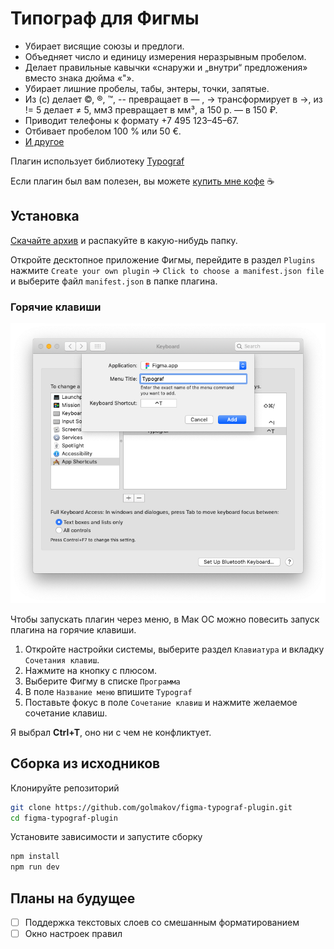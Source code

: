 # Типограф для Фигмы

* Убирает висящие союзы и предлоги.
* Объедняет число и единицу измерения неразрывным пробелом.
* Делает правильные кавычки «снаружи и „внутри“ предложения» вместо знака дюйма «"».
* Убирает лишние пробелы, табы, энтеры, точки, запятые.
* Из (с) делает ©, ®, ™, -- превращает в — , -> трансформирует в →, из != 5 делает ≠ 5, мм3 превращает в мм³, а 150 р. — в 150 ₽.
* Приводит телефоны к формату +7 495 123–45–67.
* Отбивает пробелом 100 % или 50 €.
* [И другое](https://github.com/typograf/typograf/blob/dev/docs/RULES.ru.md)

Плагин использует библиотеку [Typograf](https://github.com/typograf/typograf)

Если плагин был вам полезен, вы можете [купить мне кофе](https://rocketbank.ru/aleksandr.golmakov) ☕️

## Установка

[Скачайте архив](https://github.com/golmakov/figma-typograf-plugin/releases/download/v1.0.0/figma-typograf-plugin.zip) и распакуйте в какую-нибудь папку.

Откройте десктопное приложение Фигмы, перейдите в раздел `Plugins` нажмите `Create your own plugin` -> `Click to choose a manifest.json file` и выберите файл `manifest.json` в папке плагина.

### Горячие клавиши

![Горячие клавиши](./img/03-shortcut.png)

Чтобы запускать плагин через меню, в Мак ОС можно повесить запуск плагина на горячие клавиши.

1. Откройте настройки системы, выберите раздел `Клавиатура` и вкладку `Сочетания клавиш`.
2. Нажмите на кнопку с плюсом. 
3. Выберите Фигму в списке `Программа`
4. В поле `Название меню` впишите `Typograf`
5. Поставьте фокус в поле `Сочетание клавиш` и нажмите желаемое сочетание клавиш.

Я выбрал **Ctrl+T**, оно ни с чем не конфликтует.

## Сборка из исходников

Клонируйте репозиторий

```bash
git clone https://github.com/golmakov/figma-typograf-plugin.git
cd figma-typograf-plugin
```

Установите зависимости и запустите сборку

```bash
npm install
npm run dev
```

## Планы на будущее

- [ ] Поддержка текстовых слоев со смешанным форматированием
- [ ] Окно настроек правил
